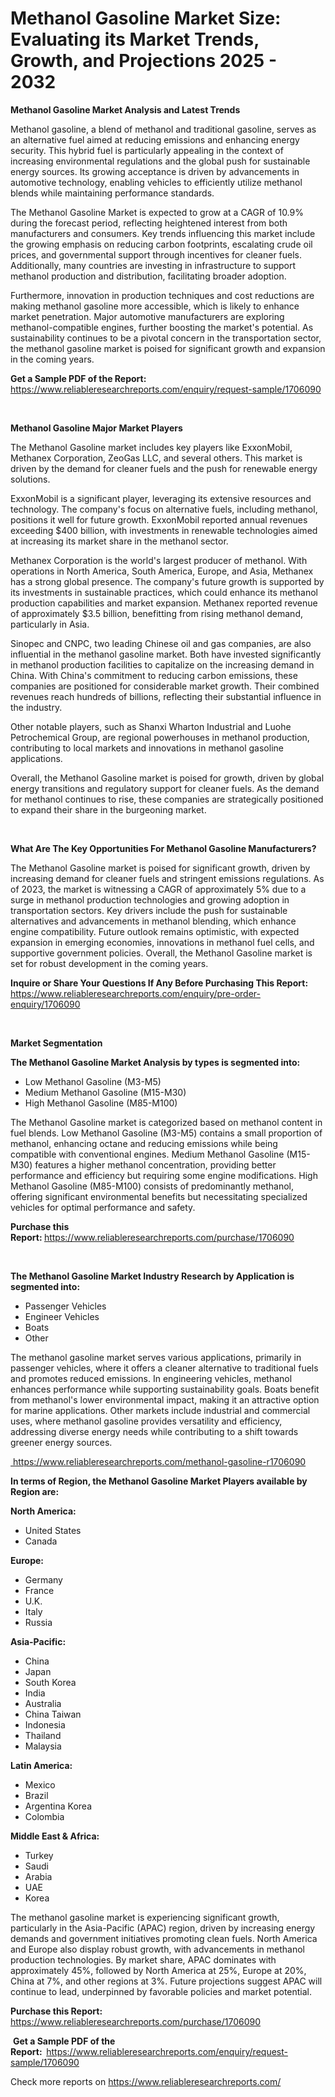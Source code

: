 <p><h1>Methanol Gasoline Market Size: Evaluating its Market Trends, Growth, and Projections 2025 - 2032</h1></p><p><strong>Methanol Gasoline Market Analysis and Latest Trends</strong></p>
<p><p>Methanol gasoline, a blend of methanol and traditional gasoline, serves as an alternative fuel aimed at reducing emissions and enhancing energy security. This hybrid fuel is particularly appealing in the context of increasing environmental regulations and the global push for sustainable energy sources. Its growing acceptance is driven by advancements in automotive technology, enabling vehicles to efficiently utilize methanol blends while maintaining performance standards.</p><p>The Methanol Gasoline Market is expected to grow at a CAGR of 10.9% during the forecast period, reflecting heightened interest from both manufacturers and consumers. Key trends influencing this market include the growing emphasis on reducing carbon footprints, escalating crude oil prices, and governmental support through incentives for cleaner fuels. Additionally, many countries are investing in infrastructure to support methanol production and distribution, facilitating broader adoption. </p><p>Furthermore, innovation in production techniques and cost reductions are making methanol gasoline more accessible, which is likely to enhance market penetration. Major automotive manufacturers are exploring methanol-compatible engines, further boosting the market's potential. As sustainability continues to be a pivotal concern in the transportation sector, the methanol gasoline market is poised for significant growth and expansion in the coming years.</p></p>
<p><strong>Get a Sample PDF of the Report:&nbsp;</strong> <a href="https://www.reliableresearchreports.com/enquiry/request-sample/1706090?utm_campaign=48&utm_medium=2&utm_source=Github&utm_content=ia&utm_term=10012025&utm_id=methanol-gasoline">https://www.reliableresearchreports.com/enquiry/request-sample/1706090</a></p>
<p>&nbsp;</p>
<p><strong>Methanol Gasoline Major Market Players</strong></p>
<p><p>The Methanol Gasoline market includes key players like ExxonMobil, Methanex Corporation, ZeoGas LLC, and several others. This market is driven by the demand for cleaner fuels and the push for renewable energy solutions.</p><p>ExxonMobil is a significant player, leveraging its extensive resources and technology. The company's focus on alternative fuels, including methanol, positions it well for future growth. ExxonMobil reported annual revenues exceeding $400 billion, with investments in renewable technologies aimed at increasing its market share in the methanol sector.</p><p>Methanex Corporation is the world's largest producer of methanol. With operations in North America, South America, Europe, and Asia, Methanex has a strong global presence. The company's future growth is supported by its investments in sustainable practices, which could enhance its methanol production capabilities and market expansion. Methanex reported revenue of approximately $3.5 billion, benefitting from rising methanol demand, particularly in Asia.</p><p>Sinopec and CNPC, two leading Chinese oil and gas companies, are also influential in the methanol gasoline market. Both have invested significantly in methanol production facilities to capitalize on the increasing demand in China. With China's commitment to reducing carbon emissions, these companies are positioned for considerable market growth. Their combined revenues reach hundreds of billions, reflecting their substantial influence in the industry.</p><p>Other notable players, such as Shanxi Wharton Industrial and Luohe Petrochemical Group, are regional powerhouses in methanol production, contributing to local markets and innovations in methanol gasoline applications.</p><p>Overall, the Methanol Gasoline market is poised for growth, driven by global energy transitions and regulatory support for cleaner fuels. As the demand for methanol continues to rise, these companies are strategically positioned to expand their share in the burgeoning market.</p></p>
<p>&nbsp;</p>
<p><strong>What Are The Key Opportunities For Methanol Gasoline Manufacturers?</strong></p>
<p><p>The Methanol Gasoline market is poised for significant growth, driven by increasing demand for cleaner fuels and stringent emissions regulations. As of 2023, the market is witnessing a CAGR of approximately 5% due to a surge in methanol production technologies and growing adoption in transportation sectors. Key drivers include the push for sustainable alternatives and advancements in methanol blending, which enhance engine compatibility. Future outlook remains optimistic, with expected expansion in emerging economies, innovations in methanol fuel cells, and supportive government policies. Overall, the Methanol Gasoline market is set for robust development in the coming years.</p></p>
<p><strong>Inquire or Share Your Questions If Any Before Purchasing This Report:</strong> <a href="https://www.reliableresearchreports.com/enquiry/pre-order-enquiry/1706090?utm_campaign=48&utm_medium=2&utm_source=Github&utm_content=ia&utm_term=10012025&utm_id=methanol-gasoline">https://www.reliableresearchreports.com/enquiry/pre-order-enquiry/1706090</a></p>
<p>&nbsp;</p>
<p><strong>Market Segmentation</strong></p>
<p><strong>The Methanol Gasoline Market Analysis by types is segmented into:</strong></p>
<p><ul><li>Low Methanol Gasoline (M3-M5)</li><li>Medium Methanol Gasoline (M15-M30)</li><li>High Methanol Gasoline (M85-M100)</li></ul></p>
<p><p>The Methanol Gasoline market is categorized based on methanol content in fuel blends. Low Methanol Gasoline (M3-M5) contains a small proportion of methanol, enhancing octane and reducing emissions while being compatible with conventional engines. Medium Methanol Gasoline (M15-M30) features a higher methanol concentration, providing better performance and efficiency but requiring some engine modifications. High Methanol Gasoline (M85-M100) consists of predominantly methanol, offering significant environmental benefits but necessitating specialized vehicles for optimal performance and safety.</p></p>
<p><strong>Purchase this Report:&nbsp;</strong><a href="https://www.reliableresearchreports.com/purchase/1706090?utm_campaign=48&utm_medium=2&utm_source=Github&utm_content=ia&utm_term=10012025&utm_id=methanol-gasoline">https://www.reliableresearchreports.com/purchase/1706090</a></p>
<p>&nbsp;</p>
<p><strong>The Methanol Gasoline Market Industry Research by Application is segmented into:</strong></p>
<p><ul><li>Passenger Vehicles</li><li>Engineer Vehicles</li><li>Boats</li><li>Other</li></ul></p>
<p><p>The methanol gasoline market serves various applications, primarily in passenger vehicles, where it offers a cleaner alternative to traditional fuels and promotes reduced emissions. In engineering vehicles, methanol enhances performance while supporting sustainability goals. Boats benefit from methanol's lower environmental impact, making it an attractive option for marine applications. Other markets include industrial and commercial uses, where methanol gasoline provides versatility and efficiency, addressing diverse energy needs while contributing to a shift towards greener energy sources.</p></p>
<p><a href="https://www.reliableresearchreports.com/methanol-gasoline-r1706090?utm_campaign=48&utm_medium=2&utm_source=Github&utm_content=ia&utm_term=10012025&utm_id=methanol-gasoline">&nbsp;https://www.reliableresearchreports.com/methanol-gasoline-r1706090</a></p>
<p><strong>In terms of Region, the Methanol Gasoline Market Players available by Region are:</strong></p>
<p>
    <p> <strong> North America: </strong>
        <ul>
            <li>United States</li>
            <li>Canada</li>
        </ul>
        </p> 
    <p> <strong> Europe: </strong>
        <ul>
            <li>Germany</li>
            <li>France</li>
            <li>U.K.</li>
            <li>Italy</li>
            <li>Russia</li>
        </ul>
        </p> 
    <p> <strong> Asia-Pacific: </strong>
        <ul>
            <li>China</li>
            <li>Japan</li>
            <li>South Korea</li>
            <li>India</li>
            <li>Australia</li>
            <li>China Taiwan</li>
            <li>Indonesia</li>
            <li>Thailand</li>
            <li>Malaysia</li>
        </ul>
        </p> 
    <p> <strong> Latin America: </strong>
        <ul>
            <li>Mexico</li>
            <li>Brazil</li>
            <li>Argentina Korea</li>
            <li>Colombia</li>
        </ul>
        </p> 
    <p> <strong> Middle East & Africa: </strong>
        <ul>
            <li>Turkey</li>
            <li>Saudi</li>
            <li>Arabia</li>
            <li>UAE</li>
            <li>Korea</li>
        </ul>
    </p>
    </p>
<p><p>The methanol gasoline market is experiencing significant growth, particularly in the Asia-Pacific (APAC) region, driven by increasing energy demands and government initiatives promoting clean fuels. North America and Europe also display robust growth, with advancements in methanol production technologies. By market share, APAC dominates with approximately 45%, followed by North America at 25%, Europe at 20%, China at 7%, and other regions at 3%. Future projections suggest APAC will continue to lead, underpinned by favorable policies and market potential.</p></p>
<p><strong>Purchase this Report: </strong><a href="https://www.reliableresearchreports.com/purchase/1706090?utm_campaign=48&utm_medium=2&utm_source=Github&utm_content=ia&utm_term=10012025&utm_id=methanol-gasoline">https://www.reliableresearchreports.com/purchase/1706090</a></p>
<p>&nbsp;<strong>Get a Sample PDF of the Report:&nbsp;&nbsp;</strong><a href="https://www.reliableresearchreports.com/enquiry/request-sample/1706090?utm_campaign=48&utm_medium=2&utm_source=Github&utm_content=ia&utm_term=10012025&utm_id=methanol-gasoline">https://www.reliableresearchreports.com/enquiry/request-sample/1706090</a></p>
<p><strong></strong></p>
<p>Check more reports on <a href="https://www.reliableresearchreports.com/?utm_campaign=48&utm_medium=2&utm_source=Github&utm_content=ia&utm_term=10012025&utm_id=methanol-gasoline">https://www.reliableresearchreports.com/</a></p>